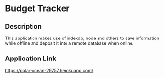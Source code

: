 # Budget Tracker

## Description
This application makes use of indexdb, node and others to save information while offline and deposit it into a remote database when online.

## Application Link
https://polar-ocean-29757.herokuapp.com/